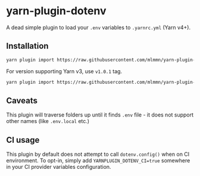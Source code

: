 # yarn-plugin-dotenv

A dead simple plugin to load your `.env` variables to `.yarnrc.yml` (Yarn v4+).

## Installation

```sh
yarn plugin import https://raw.githubusercontent.com/mlmmn/yarn-plugin-dotenv/v2.0.0/bundles/@yarnpkg/plugin-dotenv.js
```

For version supporting Yarn v3, use `v1.0.1` tag.

```sh
yarn plugin import https://raw.githubusercontent.com/mlmmn/yarn-plugin-dotenv/v1.0.1/bundles/@yarnpkg/plugin-dotenv.js
```

## Caveats

This plugin will traverse folders up until it finds `.env` file - it does not support other names (like `.env.local` etc.)

## CI usage

This plugin by default does not attempt to call `dotenv.config()` when on CI environment. To opt-in, simply add `YARNPLUGIN_DOTENV_CI=true` somewhere in your CI provider variables configuration.

